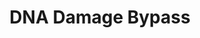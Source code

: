 ---
annotations:
- type: Pathway Ontology
  value: DNA repair pathway
authors:
- MaintBot
- MartijnVanIersel
- ReactomeTeam
- Anwesha
description: In addition to various processes for removing lesions from the DNA, cells
  have developed specific mechanisms for tolerating unrepaired damage during the replication
  of the genome. These mechanisms are collectively called DNA damage bypass pathways.
  The Y family of DNA polymerases plays a key role in DNA damage bypass. <p>Y family
  DNA polymerases, REV1, POLH (DNA polymerase eta), POLK (DNA polymerase kappa) and
  POLI (DNA polymerase iota), as well as the DNA polymerase zeta (POLZ) complex composed
  of REV3L and MAD2L2, are able to carry out translesion DNA synthesis (TLS) or replicative
  bypass of damaged bases opposite to template lesions that arrest high fidelity,
  highly processive replicative DNA polymerase complexes delta (POLD) and epsilon
  (POLE). REV1, POLH, POLK, POLI and POLZ lack 3'->5' exonuclease activity and exhibit
  low fidelity and weak processivity. The best established TLS mechanisms are annotated
  here. TLS details that require substantial experimental clarification have been
  omitted. For recent and past reviews of this topic, please refer to Lehmann 2000,
  Friedberg et al. 2001, Zhu and Zhang 2003, Takata and Wood 2009, Ulrich 2011, Saugar
  et al. 2014.  View original pathway at [http://www.reactome.org/PathwayBrowser/#DIAGRAM=73893
  Reactome].
last-edited: 2021-01-25
organisms:
- Homo sapiens
redirect_from:
- /index.php/Pathway:WP1803
- /instance/WP1803
schema-jsonld:
- '@context': https://schema.org/
  '@id': https://wikipathways.github.io/pathways/WP1803.html
  '@type': Dataset
  creator:
    '@type': Organization
    name: WikiPathways
  description: In addition to various processes for removing lesions from the DNA,
    cells have developed specific mechanisms for tolerating unrepaired damage during
    the replication of the genome. These mechanisms are collectively called DNA damage
    bypass pathways. The Y family of DNA polymerases plays a key role in DNA damage
    bypass. <p>Y family DNA polymerases, REV1, POLH (DNA polymerase eta), POLK (DNA
    polymerase kappa) and POLI (DNA polymerase iota), as well as the DNA polymerase
    zeta (POLZ) complex composed of REV3L and MAD2L2, are able to carry out translesion
    DNA synthesis (TLS) or replicative bypass of damaged bases opposite to template
    lesions that arrest high fidelity, highly processive replicative DNA polymerase
    complexes delta (POLD) and epsilon (POLE). REV1, POLH, POLK, POLI and POLZ lack
    3'->5' exonuclease activity and exhibit low fidelity and weak processivity. The
    best established TLS mechanisms are annotated here. TLS details that require substantial
    experimental clarification have been omitted. For recent and past reviews of this
    topic, please refer to Lehmann 2000, Friedberg et al. 2001, Zhu and Zhang 2003,
    Takata and Wood 2009, Ulrich 2011, Saugar et al. 2014.  View original pathway
    at [http://www.reactome.org/PathwayBrowser/#DIAGRAM=73893 Reactome].
  keywords:
  - KIAA0101
  - 'Mn2+ '
  - dATP
  - 'POLE3 '
  - Base Excision Repair
  - 'UBC(229-304) '
  - 'TRIM25 '
  - ISG:K164,ISG:K168-PCNA:RPA:RFC:TLS-DNA Template
  - USP43
  - 'DTL '
  - 'VCP '
  - '(TT-CPD:AA)-DNA Template '
  - 'Tg-DNA Template '
  - MonoUb:K15,K24-KIAA0101
  - RCHY1
  - 'UBA52(1-76) '
  - ISG15:UBA7
  - 'UBC(77-152) '
  - USP10:DNA
  - MAD2L2
  - PCNA:POLD,POLE:RPA:RFC
  - 'MonoUb-K164-PCNA '
  - '(TT-CPD:AA-polydNMP)-DNA Template '
  - PCNA:RPA:RFC:Damaged
  - 'EtAD-dsDNA,Gamma-HOPdG-dsDNA '
  - Template
  - 'RFC3 '
  - 'POLH '
  - 'POLE '
  - RAD18:UBE2B,RBX1:CUL4:DDB1:DTL:PCNA:POLD,POLE:RPA:RFC:Damaged DNA Template
  - 'SPRTN '
  - PCNA:POLD,POLE:RPA:RFC:TLS-DNA Template
  - 'UFD1L '
  - 'REV1 '
  - POLI:MonoUb:K164-PCNA:RPA:RFC:(EtAD:T-mispaireddNMPs)-DNA Template,(Gamma-HOPdG:C-mispaireddNMPs)-DNA
    Template
  - '(Tg:A-mispaireddNMPs)-DNA Template '
  - '(Tg:A)-DNA Template '
  - 'RPS27A(1-76) '
  - 'TT-CPD-DNA Template '
  - 'RFC4 '
  - '(EtAD:T-mispaireddNMPs)-DNA Template,(Gamma-HOPdG:C-mispaireddNMPs)-DNA Template '
  - 'POLE4 '
  - USP1(1-671)
  - 'Gamma-HOPdG-DNA Template '
  - '(Tg:A-mispaireddNMPs)-DNA Template,(OGUA:A-mispaireddNMPs)-DNA Template,(BPDE-G:C-mispaireddNMPs)-DNA
    Template '
  - REV1
  - 'POLD2 '
  - POLH
  - 'RCHY1 '
  - 'UBC(609-684) '
  - USP1:WDR48
  - 'UBA7 '
  - POLI:Mg2+
  - ADP
  - 'UBC(533-608) '
  - 'MonoUb-K682,K686,K694,K709-POLH '
  - 'UBB(1-76) '
  - '(Gamma-HOPdG:C-mispaireddNMPs)-DNA Template '
  - PCNA:POLD,POLE:RPA:RFC:Damaged DNA Template
  - 'EtAD-DNA Template,Gamma-HOPdG-DNA Template '
  - 'MAD2L2 '
  - 'USP1 '
  - polymerase
  - NPLOC4:UFD1L:VPC:SPRTN:MonoUb:K164-PCNA:RPA:RFC:(TT-CPD:AA-polydNMP)-Template
    DNA
  - 'RPA2 '
  - MonoUb:K164-PCNA:RPA:RFC:USP1:WDR48:Damaged DNA Template
  - POLK:MonoUb:K164-PCNA:RPA:RFC:(Tg:A-mispaireddNMPs)-DNA Template,(OGUA:A-mispaireddNMPs)-DNA
    Template,(BPDE-G:C-mispaireddNMPs)-DNA Template
  - UBE2L6:TRIM25
  - WDR48
  - 'CUL4B '
  - NPLOC4:UFD1L:VCP
  - 'POLD1 '
  - DNA Template
  - USP10
  - USP43:ISG:K164,ISG:K168-PCNA:RPA:RFC:TLS-DNA Template
  - 'RFC5 '
  - MonoUb:K164-PCNA:RPA:RFC:Tg-DNA Template,OGUA-DNA Template,BPDE-G-DNA Template
  - 'ISG15 '
  - ATP
  - 'WDR48 '
  - '(OGUA:A)-DNA Template '
  - POLK:REV1:POLZ:MonoUb:K164-PCNA:RPA:RFC:(Tg:A)-DNA Template,(OGUA:A)-DNA Template,(BPDE-G:C)-DNA
    Template
  - 'K164-PCNA-G157-ISG15 '
  - 'UBE2L6 '
  - 'REV3L '
  - UBE2L6:TRIM25:DNA
  - 'ISG-K164,ISG-K168-PCNA '
  - 'EtAD-DNA Template '
  - 'POLE2 '
  - 'Mg2+ '
  - Ub
  - USP1(672-785)
  - 'POLI '
  - 'POLD4 '
  - '(EtAD:T)-DNA Template '
  - 'UBC(457-532) '
  - dNTP
  - NPLOC4:UFD1L:VCP:SPRTN:POLH:MonoUb:K164-PCNA:RPA:RFC:(TT-CPD:AA-polydNMP)-DNA
    Template
  - 'POLD3 '
  - SPRTN
  - 'UBC(381-456) '
  - 'UBB(153-228) '
  - 'NPLOC4 '
  - 'TT-CPD-dsDNA '
  - MonoUb:K682,K686,K694,K709-POLH
  - Y:MonoUb:K164,ISG:K164,ISG:K168-PCNA:RPA:RFC:TLS-DNA Template
  - REV1:MonoUb:K164-PCNA:RPA:RFC:AP-DNA Template
  - 'POLK '
  - 'K168-PCNA-G157-ISG15 '
  - 'RPA3 '
  - DNA
  - POLH:MonoUb:K164-PCNA:RPA:RFC:(TT-CPD:AA)-DNA Template
  - RAD18:UBE2B,RBX1:CUL4:DDB1:DTL
  - REV3L
  - dCTP
  - 'UBC(305-380) '
  - POLI:REV1:POLZ:MonoUb:K164-PCNA:RPA:RFC:EtAD-DNA Template,Gamma-HOPdG-DNA Template
  - POLZ
  - POLI:REV1:POLZ:MonoUb:K164-PCNA:RPA:RFC:(EtAD:T)-DNA Template,(Gamma-HOPdG:C)-DNA
    Template
  - POLK:Mg2+,Mn2+
  - 'OGUA-DNA Template '
  - 'USP10 '
  - 'BPDE-G-DNA Template '
  - ISG15
  - 'RBX1 '
  - POLK:REV1:POLZ:MonoUb:K164-PCNA:RPA:RFC:Tg-DNA Template,OGUA-DNA Template,BPDE-G-DNA
    Template
  - 'MonoUb-K15,K24-KIAA0101 '
  - 'RAD18 '
  - POLH:MonoUb:K164-PCNA:RPA:RFC:TT-CPD-DNA Template
  - POLH:MonoUb:K164-PCNA:RPA:RFC:(TT-CPD:AA-polydNMP)-DNA Template
  - '(AP:Cyt)-DNA Template '
  - '(BPDE-G:C-mispaireddNMPs)-DNA Template '
  - '(BPDE-G:C)-DNA Template '
  - 'USP43 '
  - POLD,POLE
  - MonoUb:K164-PCNA:RPA:RFC:EtAD-DNA Template,Gamma-HOPdG-DNA Template
  - 'UBE2B '
  - 'AP-DNA Template '
  - 'RFC1 '
  - Y:MonoUb:K164-PCNA:RPA:RFC:TLS-DNA Template
  - MonoUb:K164-PCNA:RPA:RFC:Damaged DNA Template
  - 'CUL4A '
  - 'AP-dsDNA '
  - Damaged dsDNA
  - MonoUb:K164-PCNA:RPA:RFC:TT-CPD-DNA Template
  - POLH:RCHY1
  - 'DDB1 '
  - POLZ:REV1:MonoUb:K164-PCNA:RPA:RFC:(AP:Cyt)-DNA Template
  - MonoUb:K164-PCNA:RPA:RFC:AP-DNA Template
  - 'UBC(1-76) '
  - REV1:MonoUb:K164-PCNA:RPA:RFC:(AP:Cyt-mispairedPolydNMP)-DNA Template
  - 'UBB(77-152) '
  - DNA polymerase Y
  - 'Tg-dsDNA,OGUA-dsDNA,BPDE-G-dsDNA '
  - REV1:MonoUb:K164-PCNA:RPA:RFC:(AP:Cyt)-DNA Template
  - 'UBC(153-228) '
  - UBA7
  - H2O
  - '(Gamma-HOPdG:C)-DNA Template '
  - '(OGUA:A-mispaireddNMPs)-DNA Template '
  - 'Tg-DNA Template,OGUA-DNA Template,BPDE-G-DNA Template '
  - PCNA:RPA:RFC:TLS-DNA
  - '(EtAD:T-mispaireddNMPs)-DNA Template '
  - PPi
  - SPRTN:POLH:MonoUb:K164-PCNA:RPA:RFC:(TT-CPD:AA-polydNMP)-DNA Template
  - 'RPA1 '
  - Damaged DNA Template
  - '(AP:Cyt-mispaireddNMPs)-DNA Template '
  - 'RFC2 '
  - 'PCNA '
  license: CC0
  name: DNA Damage Bypass
seo: CreativeWork
title: DNA Damage Bypass
wpid: WP1803
---